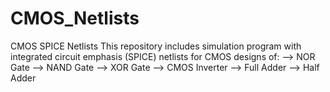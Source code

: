 # CMOS_Netlists
CMOS SPICE Netlists
This repository includes simulation program with integrated circuit emphasis (SPICE) netlists for CMOS designs of:
--> NOR Gate
--> NAND Gate
--> XOR Gate
--> CMOS Inverter
--> Full Adder
--> Half Adder
